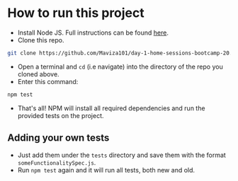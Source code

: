 # How to run this project
* Install Node JS. Full instructions can be found [here](https://nodejs.org/en/download/).
* Clone this repo.
```bash
git clone https://github.com/Maviza101/day-1-home-sessions-bootcamp-20.git
```
* Open a terminal and `cd` (i.e navigate) into the directory of the repo you cloned above.
* Enter this command:
```bash
npm test
```
* That's all! NPM will install all required dependencies and run the provided tests on the project.

## Adding your own tests
* Just add them under the `tests` directory and save them with the format `someFunctionalitySpec.js`.
* Run `npm test` again and it will run all tests, both new and old.

